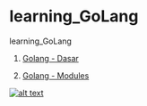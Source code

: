 # learning_GoLang

learning_GoLang

1. [Golang - Dasar](https://github.com/heriipurnama/learning_GoLang/tree/Golang-Dasar)

2. [Golang - Modules](https://github.com/heriipurnama/learning_GoLang/tree/Golang-Modules)

[![alt text][image]][hyperlink]

[hyperlink]: https://meta.stackoverflow.com/users/44330/jason-s
[image]: https://p.kindpng.com/picc/s/424-4241996_addthis-sharing-buttons-transparent-png-golang-gopher-png.png "gopher"
